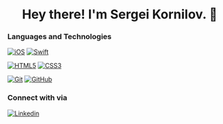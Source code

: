 <h1 align="center"> Hey there! I'm Sergei Kornilov. 👋</h1>

### Languages and Technologies
[![iOS](https://img.shields.io/badge/iOS-000000?style=for-the-badge&logo=ios&logoColor=white)](https://github.com/s-kornilov/)
[![Swift](https://img.shields.io/badge/swift-F54A2A?style=for-the-badge&logo=swift&logoColor=white)](https://github.com/s-kornilov/)

[![HTML5](https://img.shields.io/badge/-HTML5-E34F26?style=flat-square&logo=html5&logoColor=white&link=https://github.com/s-kornilov/)](https://github.com/s-kornilov/)
[![CSS3](https://img.shields.io/badge/-CSS3-1572B6?style=flat-square&logo=css3&link=https://github.com/s-kornilov/)](https://github.com/s-kornilov/)

[![Git](https://img.shields.io/badge/-Git-black?style=flat-square&logo=git&link=https://github.com/s-kornilov/)](https://github.com/s-kornilov/)
[![GitHub](https://img.shields.io/badge/-GitHub-181717?style=flat-square&logo=github&link=https://github.com/s-kornilov/)](https://github.com/s-kornilov/)

### Connect with via
[![Linkedin](https://img.shields.io/badge/LinkedIn-%230077B5.svg?&style=flat-square&logo=linkedin&logoColor=white)](https://www.linkedin.com/in/s-kornilov)


